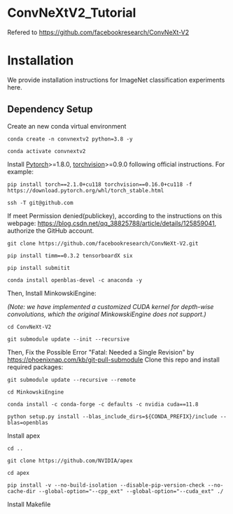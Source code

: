 # ConvNeXtV2_Tutorial
Refered to https://github.com/facebookresearch/ConvNeXt-V2
# Installation

We provide installation instructions for ImageNet classification experiments here.

## Dependency Setup
Create an new conda virtual environment
```
conda create -n convnextv2 python=3.8 -y
```
```
conda activate convnextv2
```

Install [Pytorch](https://pytorch.org/)>=1.8.0, [torchvision](https://pytorch.org/vision/stable/index.html)>=0.9.0 following official instructions. For example:
```
pip install torch==2.1.0+cu118 torchvision==0.16.0+cu118 -f https://download.pytorch.org/whl/torch_stable.html
```
```
ssh -T git@github.com
```
If meet Permission denied(publickey), according to the instructions on this webpage: https://blog.csdn.net/qq_38825788/article/details/125859041, authorize the GitHub account.
```
git clone https://github.com/facebookresearch/ConvNeXt-V2.git
```
```
pip install timm==0.3.2 tensorboardX six
```
```
pip install submitit
```
```
conda install openblas-devel -c anaconda -y
```
Then, Install MinkowskiEngine:

*(Note: we have implemented a customized CUDA kernel for depth-wise convolutions, which the original MinkowskiEngine does not support.)*
```
cd ConvNeXt-V2
```
```
git submodule update --init --recursive
```
Then, Fix the Possible Error "Fatal: Needed a Single Revision"  by https://phoenixnap.com/kb/git-pull-submodule
Clone this repo and install required packages:
```
git submodule update --recursive --remote
```
```
cd MinkowskiEngine
```
```
conda install -c conda-forge -c defaults -c nvidia cuda==11.8
```
```
python setup.py install --blas_include_dirs=${CONDA_PREFIX}/include --blas=openblas
```

Install apex
```
cd ..
```
```
git clone https://github.com/NVIDIA/apex
```
```
cd apex
```
```
pip install -v --no-build-isolation --disable-pip-version-check --no-cache-dir --global-option="--cpp_ext" --global-option="--cuda_ext" ./
```
Install Makefile

